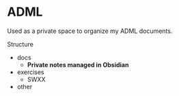 # ADML


Used as a private space to organize my ADML documents.

Structure

- docs 
  - **Private notes managed in Obsidian**
- exercises
  - SWXX 
- other

